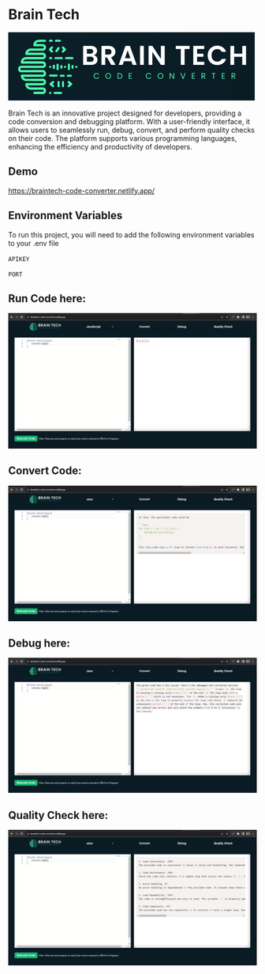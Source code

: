 # Brain Tech
![Logo](https://raw.githubusercontent.com/kirti136/Brain-Tech/main/frontend/images/logo.png)

Brain Tech is an innovative project designed for developers, providing a code conversion and debugging platform. With a user-friendly interface, it allows users to seamlessly run, debug, convert, and perform quality checks on their code. The platform supports various programming languages, enhancing the efficiency and productivity of developers.


## Demo

https://braintech-code-converter.netlify.app/


## Environment Variables

To run this project, you will need to add the following environment variables to your .env file

`APIKEY`

`PORT`


## Run Code here:

![Home](https://raw.githubusercontent.com/kirti136/Brain-Tech/main/frontend/images/home.PNG)

## Convert Code:

![Convert](https://raw.githubusercontent.com/kirti136/Brain-Tech/main/frontend/images/convert.PNG)

## Debug here:

![Debug](https://raw.githubusercontent.com/kirti136/Brain-Tech/main/frontend/images/debug.PNG)

## Quality Check here:

![Quality Check](https://raw.githubusercontent.com/kirti136/Brain-Tech/main/frontend/images/quality.PNG)
